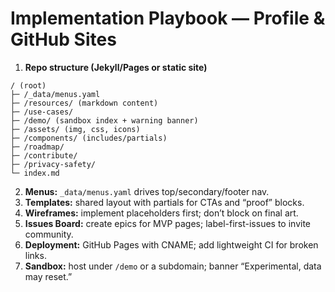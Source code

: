 # Implementation Playbook — Profile & GitHub Sites
1. **Repo structure (Jekyll/Pages or static site)**  
```
/ (root)
├─ /_data/menus.yaml
├─ /resources/ (markdown content)
├─ /use-cases/
├─ /demo/ (sandbox index + warning banner)
├─ /assets/ (img, css, icons)
├─ /components/ (includes/partials)
├─ /roadmap/
├─ /contribute/
├─ /privacy-safety/
└─ index.md
```
2. **Menus:** `_data/menus.yaml` drives top/secondary/footer nav.  
3. **Templates:** shared layout with partials for CTAs and “proof” blocks.  
4. **Wireframes:** implement placeholders first; don’t block on final art.  
5. **Issues Board:** create epics for MVP pages; label-first-issues to invite community.  
6. **Deployment:** GitHub Pages with CNAME; add lightweight CI for broken links.
7. **Sandbox:** host under `/demo` or a subdomain; banner “Experimental, data may reset.”